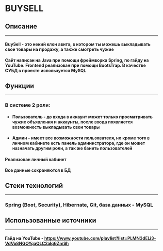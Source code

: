 # BUYSELL
## Описание
___
#### BuySell - это некий клон авито, в котором ты можешь выкладывать свои товары на продажу, а также смотреть чужие
#### Сайт написан на Java при помощи фреймворка Spring, по гайду на YouTube. Frontend реализован при помощи BootsTrap. В качестве СУБД в проекте используется MySQL
## Функции
___
### В системе 2 роли:
- #### Пользователь - до входа в аккаунт может только просматривать чужие объявления и аккаунты, после входа появляется возможность выкладывать свои товары
- #### Админ - имеет все возможности пользователя, но кроме того в личном кабинете есть панель администратора, где он может назначать другим роли, а так же банить пользователей
#### Реализован личный кабинет
#### Все данные сохраняются в БД
## Стеки технологий
___
### Spring (Boot, Security), Hibernate, Git, база данных - MySQL
## Использованные источники
___
#### Гайд на YouTube - https://www.youtube.com/playlist?list=PLMN3dELi3-VdVo8NGOYqaOLC2alq6ZmSh
